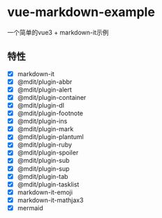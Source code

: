 # vue-markdown-example

一个简单的vue3 + markdown-it示例

## 特性
- [x] markdown-it 
- [x] @mdit/plugin-abbr 
- [x] @mdit/plugin-alert 
- [x] @mdit/plugin-container 
- [x] @mdit/plugin-dl 
- [x] @mdit/plugin-footnote 
- [x] @mdit/plugin-ins 
- [x] @mdit/plugin-mark 
- [x] @mdit/plugin-plantuml 
- [x] @mdit/plugin-ruby 
- [x] @mdit/plugin-spoiler 
- [x] @mdit/plugin-sub 
- [x] @mdit/plugin-sup 
- [x] @mdit/plugin-tab 
- [x] @mdit/plugin-tasklist 
- [x] markdown-it-emoji
- [x] markdown-it-mathjax3
- [x] mermaid 
